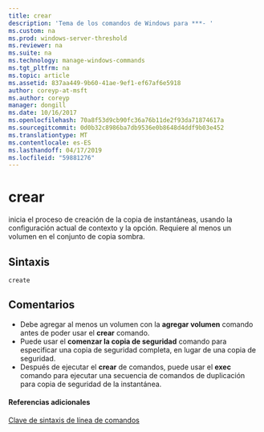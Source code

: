 ```yaml
---
title: crear
description: 'Tema de los comandos de Windows para ***- '
ms.custom: na
ms.prod: windows-server-threshold
ms.reviewer: na
ms.suite: na
ms.technology: manage-windows-commands
ms.tgt_pltfrm: na
ms.topic: article
ms.assetid: 837aa449-9b60-41ae-9ef1-ef67af6e5918
author: coreyp-at-msft
ms.author: coreyp
manager: dongill
ms.date: 10/16/2017
ms.openlocfilehash: 70a8f53d9cb90fc36a76b11de2f93da71874617a
ms.sourcegitcommit: 0d0b32c8986ba7db9536e0b8648d4ddf9b03e452
ms.translationtype: MT
ms.contentlocale: es-ES
ms.lasthandoff: 04/17/2019
ms.locfileid: "59881276"
---
```

# <a name="create"></a>crear



inicia el proceso de creación de la copia de instantáneas, usando la configuración actual de contexto y la opción. Requiere al menos un volumen en el conjunto de copia sombra.

## <a name="syntax"></a>Sintaxis

```
create
```

## <a name="remarks"></a>Comentarios

-   Debe agregar al menos un volumen con la **agregar volumen** comando antes de poder usar el **crear** comando.
-   Puede usar el **comenzar la copia de seguridad** comando para especificar una copia de seguridad completa, en lugar de una copia de seguridad.
-   Después de ejecutar el **crear** de comandos, puede usar el **exec** comando para ejecutar una secuencia de comandos de duplicación para copia de seguridad de la instantánea.

#### <a name="additional-references"></a>Referencias adicionales

[Clave de sintaxis de línea de comandos](command-line-syntax-key.md)